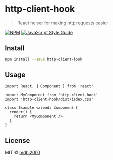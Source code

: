 # http-client-hook

> React helper for making http requests easier

[![NPM](https://img.shields.io/npm/v/http-client-hook.svg)](https://www.npmjs.com/package/http-client-hook) [![JavaScript Style Guide](https://img.shields.io/badge/code_style-standard-brightgreen.svg)](https://standardjs.com)

## Install

```bash
npm install --save http-client-hook
```

## Usage

```tsx
import React, { Component } from 'react'

import MyComponent from 'http-client-hook'
import 'http-client-hook/dist/index.css'

class Example extends Component {
  render() {
    return <MyComponent />
  }
}
```

## License

MIT © [mdhi2000](https://github.com/mdhi2000)
